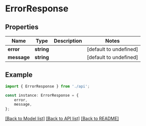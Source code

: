 # ErrorResponse


## Properties

Name | Type | Description | Notes
------------ | ------------- | ------------- | -------------
**error** | **string** |  | [default to undefined]
**message** | **string** |  | [default to undefined]

## Example

```typescript
import { ErrorResponse } from './api';

const instance: ErrorResponse = {
    error,
    message,
};
```

[[Back to Model list]](../README.md#documentation-for-models) [[Back to API list]](../README.md#documentation-for-api-endpoints) [[Back to README]](../README.md)
